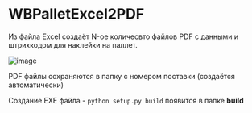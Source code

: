# WBPalletExcel2PDF
Из файла Excel создаёт N-ое количесвто файлов PDF с данными и штрихкодом для наклейки на паллет.

![image](https://github.com/MjKey/WBPalletExcel2PDF/assets/54132614/9abbf6a9-8af7-4357-8ccd-a2d75de2a2a0)

PDF файлы сохраняются в папку с номером поставки (создаётся автоматически)

Создание EXE файла - `python setup.py build` появится в папке **build**
